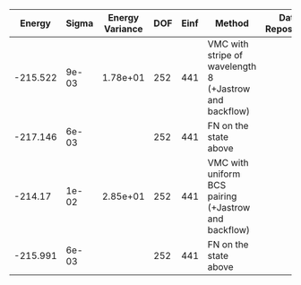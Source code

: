 | Energy   | Sigma | Energy Variance | DOF | Einf | Method                                                  | Data Repository |
|----------|-------|-----------------|-----|------|---------------------------------------------------------|-----------------|
| -215.522 | 9e-03 | 1.78e+01        | 252 | 441  | VMC with stripe of wavelength 8 (+Jastrow and backflow) |                 |
| -217.146 | 6e-03 |                 | 252 | 441  | FN on the state above                                   |                 |
| -214.17  | 1e-02 | 2.85e+01        | 252 | 441  | VMC with uniform BCS pairing (+Jastrow and backflow)    |                 |
| -215.991 | 6e-03 |                 | 252 | 441  | FN on the state above                                   |                 |
